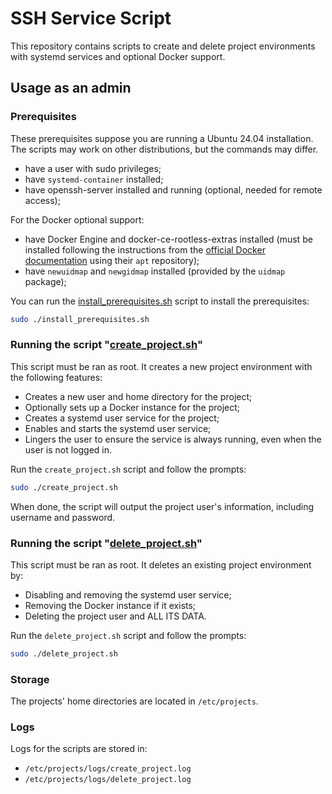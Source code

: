 # SSH Service Script

This repository contains scripts to create and delete project environments with systemd services and optional Docker support.

## Usage as an admin

### Prerequisites

These prerequisites suppose you are running a Ubuntu 24.04 installation. The scripts may work on other distributions, but the commands may differ.

- have a user with sudo privileges;
- have `systemd-container` installed;
- have openssh-server installed and running (optional, needed for remote access);

For the Docker optional support:

- have Docker Engine and docker-ce-rootless-extras installed (must be installed following the instructions from the [official Docker documentation](https://docs.docker.com/engine/install/ubuntu/) using their `apt` repository);
- have `newuidmap` and `newgidmap` installed (provided by the `uidmap` package);

You can run the [install_prerequisites.sh](install_prerequisites.sh) script to install the prerequisites:

```sh
sudo ./install_prerequisites.sh
```

### Running the script "[create_project.sh](create_project.sh)"

This script must be ran as root. It creates a new project environment with the following features:

- Creates a new user and home directory for the project;
- Optionally sets up a Docker instance for the project;
- Creates a systemd user service for the project;
- Enables and starts the systemd user service;
- Lingers the user to ensure the service is always running, even when the user is not logged in.

Run the `create_project.sh` script and follow the prompts:

```sh
sudo ./create_project.sh
```

When done, the script will output the project user's information, including username and password.

### Running the script "[delete_project.sh](delete_project.sh)"

This script must be ran as root. It deletes an existing project environment by:

- Disabling and removing the systemd user service;
- Removing the Docker instance if it exists;
- Deleting the project user and ALL ITS DATA.

Run the `delete_project.sh` script and follow the prompts:

```sh
sudo ./delete_project.sh
```

### Storage

The projects' home directories are located in `/etc/projects`.

### Logs

Logs for the scripts are stored in:

- `/etc/projects/logs/create_project.log`
- `/etc/projects/logs/delete_project.log`
